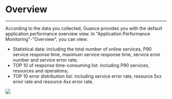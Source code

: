 # Overview
---

According to the data you collected, Guance provides you with the default application performance overview view. In "Application Performance Monitoring"-"Overview", you can view:

- Statistical data: including the total number of online services, P90 service response time, maximum service response time, service error number and service error rate;
- TOP 10 of response time-consuming list: including P90 services, resources and operations;
- TOP 10 error distribution list: including service error rate, resource 5xx error rate and resource 4xx error rate.

![](img/1.apm_4.png)
